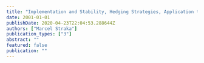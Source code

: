 ```yaml
---
title: "Implementation and Stability, Hedging Strategies, Application to Exotic Derivatives"
date: 2001-01-01
publishDate: 2020-04-23T22:04:53.288644Z
authors: ["Marcel Straka"]
publication_types: ["3"]
abstract: ""
featured: false
publication: ""
---
```


